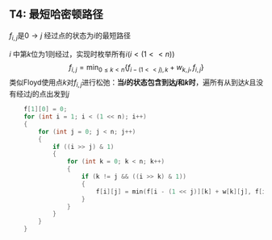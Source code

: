 ## T4: 最短哈密顿路径



$f_{i,j}$是$0 \rightarrow j$ 经过点的状态为$i$的最短路径

$i$ 中第$k$位为1则经过，实现时枚举所有$i$($i<(1<<n)$)
$$
f_{i,j}=\mathop{min}_{0\le k<n}\{ f_{i-(1<<j),k}+w_{k,j},f_{i,j} \}
$$
类似Floyd使用点$k$对$f_{i,j}$进行松弛：**当$i$的状态包含到达$j$和$k$时**，遍所有从到达$k$且没有经过$j$的点出发到$j$

```c++
	f[1][0] = 0;
	for (int i = 1; i < (1 << n); i++)
	{
		for (int j = 0; j < n; j++)
		{
			if ((i >> j) & 1)
			{
				for (int k = 0; k < n; k++)
				{
					if (k != j && ((i >> k) & 1))
					{
						f[i][j] = min(f[i - (1 << j)][k] + w[k][j], f[i][j]);
					}
				}
			}
		}
	}
```



